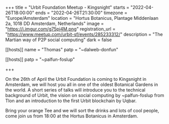 +++
title = "Urbit Foundation Meetup - Kingsnight"
starts = "2022-04-26T18:00:00"
ends = "2022-04-26T21:30:00"
timezone = "Europe/Amsterdam"
location = "Hortus Botanicus, Plantage Middenlaan 2a, 1018 DD Amsterdam, Netherlands"
image = "https://i.imgur.com/g75pj4M.png"
registration_url = "https://www.meetup.com/urbit-sf/events/285233312/"
description = "The Martian way of P2P social computing"
dark = false

[[hosts]]
name = "Thomas"
patp = "~dalweb-donfun"

[[hosts]]
patp = "~palfun-foslup"

+++

On the 26th of April the Urbit Foundation is coming to Kingsnight in Amsterdam, we will host you all in one of the oldest Botanical Gardens in the world. A short series of talks will introduce you to the technical background of Urbit, the vision on social computing by ~palfun-foslup from Tlon and an introduction to the first Urbit blockchain by Uqbar.

Bring your orange Tee and we will sort the drinks and lots of cool people, come join us from 18:00 at the Hortus Botanicus in Amsterdam.
